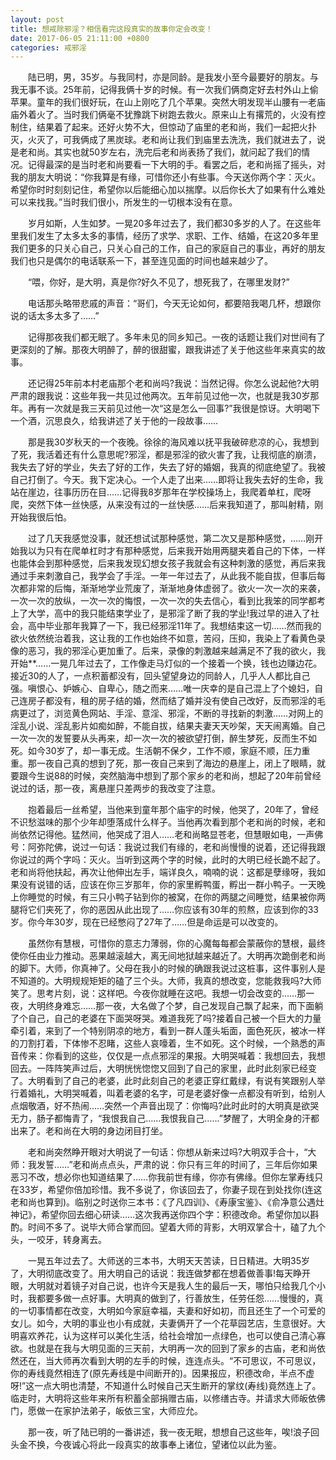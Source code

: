 ```yaml
---
layout: post
title: 想戒除邪淫？相信看完这段真实的故事你定会改变！
date: 2017-06-05 21:11:00 +0800
categories: 戒邪淫
---
```


　　陆已明，男，35岁。与我同村，亦是同龄。是我发小至今最要好的朋友。与我无事不谈。25年前，记得我俩十岁的时候。有一次我们俩商定好去村外山上偷苹果。童年的我们很好玩，在山上刚吃了几个苹果。突然大明发现半山腰有一老庙庙外着火了。当时我们俩毫不犹豫跳下树跑去救火。原来山上有撂荒的，火没有控制住，结果着了起来。还好火势不大，但惊动了庙里的老和尚，我们一起把火扑灭，火灭了，可我俩成了黑炭球。老和尚让我们到庙里去洗洗，我们就进去了，说是老和尚。其实也就50岁左右，洗完后老和尚表扬了我们，就问起了我们的情况。记得最深的是当时老和尚要看一下大明的手。看罢之后，老和尚摇了摇头，对我的朋友大明说：“你我算是有缘，可惜你还小有些事。今天送你两个字：灭火。希望你时时刻刻记住，希望你以后能细心加以揣摩。以后你长大了如果有什么难处可以来找我。”当时我们很小，所发生的一切根本没有在意。
　　岁月如斯，人生如梦。一晃20多年过去了，我们都30多岁的人了。在这些年里我们发生了太多太多的事情，经历了求学、求职、工作、结婚，在这20多年里我们更多的只关心自己，只关心自己的工作，自己的家庭自己的事业，再好的朋友我们也只是偶尔的电话联系一下，甚至连见面的时间也越来越少了。
　　“喂，你好，是大明，真是你?好久不见了，想死我了，在哪里发财?”
　　电话那头略带悲戚的声音：“哥们，今天无论如何，都要陪我喝几杯，想跟你说的话太多太多了……”
　　记得那夜我们都无眠了。多年未见的同乡知己。一夜的话题让我们对世间有了更深刻的了解。那夜大明醉了，醉的很甜蜜，跟我讲述了关于他这些年来真实的故事。
　　还记得25年前本村老庙那个老和尚吗?我说：当然记得。你怎么说起他?大明严肃的跟我说：这些年我一共见过他两次。五年前见过他一次，也就是我30岁那年。再有一次就是我三天前见过他一次“这是怎么一回事?”我很是惊讶。大明喝下一个酒，沉思良久，给我讲述了关于他的一段故事……
　　那是我30岁秋天的一个夜晚。徐徐的海风难以抚平我破碎悲凉的心，我想到了死，我活着还有什么意思呢?邪淫，都是邪淫的欲火害了我，让我彻底的崩溃，我失去了好的学业，失去了好的工作，失去了好的婚姻，我真的彻底绝望了。我被自己打倒了。今天。我下定决心。一个人走了出来……即将让我失去好的生命，我站在崖边，往事历历在目……记得我8岁那年在学校操场上，我爬着单杠，爬呀爬，突然下体一丝快感，从来没有过的一丝快感……后来我知道了，那叫射精，刚开始我很后怕。
　　过了几天我感觉没事，就还想试试那种感觉，第二次又是那种感觉，……刚开始我以为只有在爬单杠时才有那种感觉，后来我开始用两腿夹着自己的下体，一样也能体会到那种感觉，后来我发现幻想女孩子我就会有这种刺激的感觉，再后来我通过手来刺激自己，我学会了手淫。一年一年过去了，从此我不能自拔，但事后每次都非常的后悔，渐渐地学业荒废了，渐渐地身体虚弱了。欲火一次一次的来袭，一次一次的放纵，一次一次的悔恨，一次一次的失去信心，看到比我笨的同学都考上了大学，高中的我只能结束学业了，是邪淫了断了我的学业!我过早的进入了社会，高中毕业那年我算了一下，我已经邪淫11年了。我想结束这一切……然而我的欲火依然统治着我，这让我的工作也始终不如意，苦闷，压抑，我染上了看黄色录像的恶习，我的邪淫心更加重了。后来，录像的刺激越来越满足不了我的欲火，我开始**……一晃几年过去了，工作像走马灯似的一个接着一个换，钱也边赚边花。接近30的人了，一点积蓄都没有，回头望望身边的同龄人，几乎人人都比自己强。嗔恨心、妒嫉心、自卑心，随之而来……唯一庆幸的是自己混上了个媳妇，自己连房子都没有，租的房子结的婚，然而结了婚并没有使自己改好，反而邪淫的毛病更过了，浏览黄色网站、手淫、意淫、邪淫，不断的寻找新的刺激……对网上的淫乱小说、淫乱影片如痴如醉，不能自拔，结果夫妻天天吵架，天天闹离婚。自己一次一次的发誓要从头再来，却一次一次的被欲望打倒，醉生梦死，反而生不如死。如今30岁了，却一事无成。生活朝不保夕，工作不顺，家庭不顺，压力重重。那一夜自己真的想到了死，那一夜自己来到了海边的悬崖上，闭上了眼睛，就要跟今生说88的时候，突然脑海中想到了那个家乡的老和尚，想起了20年前曾经说过的话，那一夜，离悬崖只差两步的我改变了注意。
　　抱着最后一丝希望，当他来到童年那个庙宇的时候，他哭了，20年了，曾经不识愁滋味的那个少年却堕落成什么样子。当他再次看到那个老和尚的时候，老和尚依然记得他。猛然间，他哭成了泪人……老和尚略显苍老，但慧眼如电，一声佛号：阿弥陀佛，说过一句话：我说过我们有缘的，老和尚慢慢的说着，还记得我跟你说过的两个字吗：灭火。当听到这两个字的时候，此时的大明已经长跪不起了。老和尚将他扶起，再次让他伸出左手，端详良久，喃喃的说：这都是孽缘呀，我如果没有说错的话，应该在你三岁那年，你的家里孵鸭蛋，孵出一群小鸭子。一天晚上你睡觉的时候，有三只小鸭子钻到你的被窝，在你的两腿之间睡觉，结果被你两腿将它们夹死了，你的恶因从此出现了……你应该有30年的煎熬，应该到你的33岁。你今年30岁，现在已经憋闷了27年了……但是命运是可以改变的。
　　虽然你有慧根，可惜你的意志力薄弱，你的心魔每每都会蒙蔽你的慧根，最终使你任由业力推动。恶果越滚越大，离无间地狱越来越近了。大明再次跪倒老和尚的脚下。大师，你真神了。父母在我小的时候的确跟我说过这桩事，这件事别人是不知道的。大明规规矩矩的磕了三个头。大师，我真的想改变，您能救我吗?大师笑了。思考片刻，说：这样吧。今夜你就睡在这吧。我想一切会改变的……那一夜，大明终身难忘……那一夜，大名做了个梦，自己发现自己飘了起来，而下面躺了个自己，自己的老婆在下面哭呀哭。难道我死了吗?接着自己被一个巨大的力量牵引着，来到了一个特别阴凉的地方，看到一群人蓬头垢面，面色死灰，被冰一样的刀割打着，下体惨不忍睹，这些人哀嚎着，生不如死。这个时候，一个熟悉的声音传来：你看到的这些，仅仅是一点点邪淫的果报。大明哭喊着：我想回去，我想回去。一阵阵笑声过后，大明恍恍惚惚又回到了自己的家里，此时此刻家已经变了。大明看到了自己的老婆，此时此刻自己的老婆正穿红戴绿，有说有笑跟别人举行着婚礼，大明哭喊着，叫着老婆的名字，可是老婆好像一点都没有听到，给别人点烟敬酒，好不热闹……突然一个声音出现了：你悔吗?此时此时的大明真是欲哭无力，肠子都悔青了，“我恨我自己……我恨我自己……”梦醒了，大明全身的汗都出来了。老和尚在大明的身边闭目打坐。
　　老和尚突然睁开眼对大明说了一句话：你想从新来过吗?大明双手合十，“大师：我发誓……”老和尚点点头，严肃的说：你只有三年的时间了，三年后你如果恶习不改，想必你也知道结果了……你我前世有缘，你亦有佛缘。但你左掌寿线只在33岁，希望你倍加珍惜。我不多说了，你该回去了，你妻子现在到处找你(连这老和尚也算到)。临别之时送你三本书：《了凡四训》、《寿康宝鉴》、《俞净意公遇灶神记》，希望你回去细心研读……这次我再送你四个字：积德改命。希望你加以斟酌。时间不多了。说毕大师合掌而回。望着大师的背影，大明双掌合十，磕了九个头，一咬牙，转身离去。
　　一晃五年过去了。大师送的三本书，大明天天苦读，日日精进。大明35岁了，大明彻底改变了。用大明自己的话说：我连做梦都在想着做善事!每天睁开眼，大明就对着镜子对自己说，也许今天是我人生的最后一天，哪怕只给我几个小时，我都要多做一点好事。大明真的做到了，行善放生，任劳任怨……慢慢的，真的一切事情都在改变，大明如今家庭幸福，夫妻和好如初，而且还生了一个可爱的女儿。如今，大明的事业也小有成就，夫妻俩开了一个花草园艺店，生意很好。大明喜欢养花，认为这样可以美化生活，给社会增加一点绿色，也可以使自己清心寡欲。也就是在我与大明见面的三天前，大明再一次的回到了家乡的古庙，老和尚依然还在，当大师再次看到大明的左手的时候，连连点头。“不可思议，不可思议，你的寿线竟然相连了(原先寿线是中间断开的)。因果报应，积德改命，半点不虚呀!”这一点大明也清楚，不知道什么时候自己天生断开的掌纹(寿线)竟然连上了。临走时，大明将这些年来所有积蓄全部捐赠古庙，以修缮古寺。并请求大师皈依佛门，愿做一在家护法弟子，皈依三宝，大师应允。
　　那一夜，听了陆已明的一番讲述，我一夜无眠，想想自己这些年，唉!浪子回头金不换，今夜诚心将此一段真实的故事奉上诸位，望诸位以此为鉴。